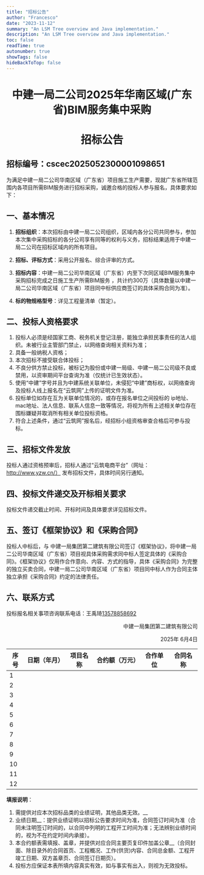 ```yaml
---
title: "招标公告"
author: "Francesco"
date: "2023-11-12"
summary: "An LSM Tree overview and Java implementation."
description: "An LSM Tree overview and Java implementation."
toc: false
readTime: true
autonumber: true
showTags: false
hideBackToTop: false
---
```



<center>


# 中建一局二公司2025年华南区域(广东省)BIM服务集中采购
# 招标公告


<div style="text-align: left;">

## 招标编号：cscec2025052300001098651



为满足中建一局二公司华南区域（广东省）项目施工生产需要，现就广东省所辖范围内各项目所需BIM服务进行招标采购，诚邀合格的投标人参与报名，具体要求如下：</p>

## 一、基本情况

1. __招标组织__：本次招标由中建一局二公司组织，区域内各分公司共同参与，参加本次集中采购招标的各分公司享有同等的权利与义务，招标结果适用于中建一局二公司在招标区域内的所有项目。

2. __招标、评标方式__：采用公开报名、综合评审的方式。
3. __招标内容__：中建一局二公司华南区域（广东省）内至下次同区域BIM服务集中采购招标完成之日施工生产所需BIM服务 ，共计约300万（具体数量以中建一局二公司华南区域（广东省）项目同中标供应商签订的具体采购合同为准）。
4. __标的物规格型号__：详见工程量清单（暂定）。

## 二、投标人资格要求
1. 投标人必须是经国家工商、税务机关登记注册，能独立承担民事责任的法人组织。未被行业主管部门禁止，以网络查询相关资料为准；
2. 具备一般纳税人资格；
3. 本次招标不接受联合体投标；
4. 不良分供方禁止投标，被标记为股份或中建一局级、中建一局二公司级不良或禁用，以资审期间平台查询为准（仅统计已生效状态）。
5. 使用“中建”字号并且为中建系统关联单位，未侵犯“中建”商标权，以网络查询及投标人线上报名在“云筑网”上传的证明文件为准。
6. 投标单位如存在互为关联单位情况的，或存在报名单位之间投标的 ip地址、mac地址、法人信息、联系人信息一致等情况，将视为所有上述相关单位存在围标嫌疑并取消所有相关单位投标资格。
7. 符合上述条件，通过“云筑网”报名后，经招标小组资格审查合格后可参与投标。

##  三、招标文件发放

投标人通过资格预审后，招标人通过“云筑电商平台”（网址：http://www.yzw.cn/） 发布招标文件，具体时间另行通知。

##  四、投标文件递交及开标相关要求
投标文件递交截止时间、开标时间及具体要求详见招标文件。
##  五、签订《框架协议》和《采购合同》
投标人中标后，与 中建一局集团第二建筑有限公司签订《框架协议》，将中建一局二公司华南区域（广东省）项目视具体采购需求同中标人签定具体的《采购合同》。《框架协议》仅用作合作意向、内容、方式的指导，具体《采购合同》为完整的独立买卖合同，中建一局二公司华南区域（广东省）项目同中标人作为合同主体独立承担《采购合同》约定的法律责任。
##  六、联系方式
投标报名相关事项咨询联系电话：王禹琦<u>13578858692</u>

<div align="right">
中建一局集团第二建筑有限公司  

2025年 6月4日
</div>

| 序号 | 日期（年月） | 项目名称 | 合约额（万元） |合作单位 | 合同名称 |
|--------|--------|--------|--------|--------|--------|
| 1 |   |   |  |  |  |
| 2 |   |   |  |  |  |
| 3 |  |   |  |  |  |
|4 |    |   |  |  |  |
|5 |   |   |  |  |  |
| 6|   |   |  |  |  |
| 7 |  |   |  |  |  |
| 8 |   |   |  |  |  |
| 9|   |   |  |  |  |
| 10 |   |   |  |  |  |
| 11 |   |   |  |  |  |
| 12|   |   |  |  |  |


__填报说明__：
1. 需提供对应本次招标品类的业绩证明，其他品类无效。__
2. 业绩日期__：提供业绩证明以招标公告要求时间为准，合同签订时间为准（合同未注明签订时间的，以合同中列明的工程开工时间为准；无法辨别业绩时间的，视为不在约定时间内承接）。
3. 本合约额表需填报、盖章，并提供对应合同主要页复印件加盖公章__（合同封面、除目录外的合同首页、工程概况、工作(供货)内容、合同总金额、工程开竣工日期、双方盖章页、合同签订日期页）。
4. 投标方应保证本表所填内容真实有效，如与事实有出入，则视为无效投标。